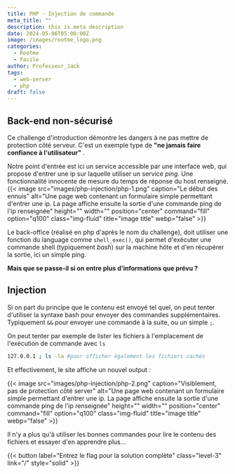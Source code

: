 ```yaml
---
title: PHP - Injection de commande
meta_title: ""
description: this is meta description
date: 2024-05-06T05:00:00Z
image: /images/rootme_logo.png
categories:
  - Rootme
  - Facile
author: Professeur_Jack
tags:
  - web-server
  - php
draft: false
---
```

## Back-end non-sécurisé

Ce challenge d'introduction démontre les dangers à ne pas mettre de protection côté serveur.
C'est un exemple type de **"ne jamais faire confiance à l'utilisateur"** .

Notre point d'entrée est ici un service accessible par une interface web, qui propose d'entrer une ip sur laquelle utiliser un service *ping*. Une fonctionnalité innocente de mesure du temps de réponse du host renseigné.
{{< image src="images/php-injection/php-1.png" caption="Le début des ennuis" alt="Une page web contenant un formulaire simple permettant d'entrer une ip. La page affiche ensuite la sortie d'une commande ping de l'ip renseignée" height="" width="" position="center" command="fill" option="q100" class="img-fluid" title="image title" webp="false" >}} 

Le back-office (réalisé en php d'après le nom du challenge), doit utiliser une fonction du language comme `shell_exec()`, qui permet d'exécuter une commande shell (typiquement *bash*) sur la machine hôte et d'en récupérer la sortie, ici un simple ping.

**Mais que se passe-il si on entre plus d'informations que prévu ?**

## Injection
Si on part du principe que le contenu est envoyé tel quel, on peut tenter d'utiliser la syntaxe bash pour envoyer des commandes supplémentaires.
Typiquement `&&` pour envoyer une commande à la suite, ou un simple `;`.

On peut tenter par exemple de lister les fichiers à l'emplacement de l'exécution de commande avec `ls`

```bash
127.0.0.1 ; ls -la #pour afficher également les fichiers cachés
```

Et effectivement, le site affiche un nouvel output :

{{< image src="images/php-injection/php-2.png" caption="Visiblement, pas de protection côté server" alt="Une page web contenant un formulaire simple permettant d'entrer une ip. La page affiche ensuite la sortie d'une commande ping de l'ip renseignée" height="" width="" position="center" command="fill" option="q100" class="img-fluid" title="image title" webp="false" >}} 

Il n'y a plus qu'à utiliser les bonnes commandes pour lire le contenu des fichiers et essayer d'en apprendre plus...

{{< button label="Entrez le flag pour la solution complète" class="level-3" link="/" style="solid" >}}